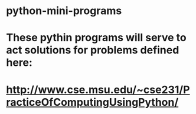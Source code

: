 # python-mini-programs
# These pythin programs will serve to act solutions for problems defined here:
# http://www.cse.msu.edu/~cse231/PracticeOfComputingUsingPython/
